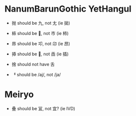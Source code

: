 # NanumBarunGothic YetHangul

* 抛 should be 九, not 尢 (ie 拋)
* 枾 should be 𠥽, not 巿 (ie 柿)
* 昻 should be 卭, not 卬 (ie 昂)
* 揷 should be 𦥛, not 臿 (ie 插)
* 捨 should not have 舌

* ᅢ should be /aj/, not /ja/

# Meiryo

* 叠 should be 冝, not 宜? (ie IVD)
